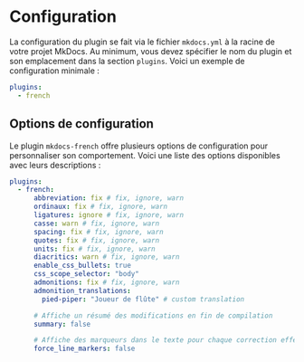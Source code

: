# Configuration

La configuration du plugin se fait via le fichier `mkdocs.yml` à la racine de votre projet MkDocs. Au minimum, vous devez spécifier le nom du plugin et son emplacement dans la section `plugins`. Voici un exemple de configuration minimale :

```yaml
plugins:
  - french
```

## Options de configuration

Le plugin `mkdocs-french` offre plusieurs options de configuration pour personnaliser son comportement. Voici une liste des options disponibles avec leurs descriptions :

```yaml
plugins:
  - french:
      abbreviation: fix # fix, ignore, warn
      ordinaux: fix # fix, ignore, warn
      ligatures: ignore # fix, ignore, warn
      casse: warn # fix, ignore, warn
      spacing: fix # fix, ignore, warn
      quotes: fix # fix, ignore, warn
      units: fix # fix, ignore, warn
      diacritics: warn # fix, ignore, warn
      enable_css_bullets: true
      css_scope_selector: "body"
      admonitions: fix # fix, ignore, warn
      admonition_translations:
        pied-piper: "Joueur de flûte" # custom translation

      # Affiche un résumé des modifications en fin de compilation
      summary: false

      # Affiche des marqueurs dans le texte pour chaque correction effectuée
      force_line_markers: false
```
